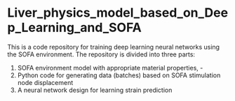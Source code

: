 # Liver_physics_model_based_on_Deep_Learning_and_SOFA

This is a code repository for training deep learning neural networks using the SOFA environment. The repository is divided into three parts:
1. SOFA environment model with appropriate material properties, -
2. Python code for generating data (batches) based on SOFA stimulation node displacement
3. A neural network design for learning strain prediction
